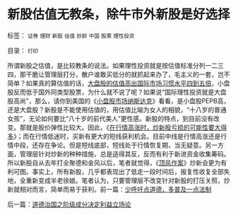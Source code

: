 # 新股估值无教条，除牛市外新股是好选择

标签： `证券` `理财` `新股` `估值` `妙龄` `中国` `股票` `理性投资` 

目录： `打印`

所谓新股之估值，是比较教条的说法。如果理性投资就是按估值标准分列一二三四，那干脆让管理层打分，散户谁敢买低分的就抓起来办了，毛主义的一套，岂不简单？如果真的算估值的话，[大盘股的估值高出国际市场习惯水平四到五倍](../../../2008/9/4/市净率高估的蓝筹股，低估的中小板.md)，小盘股反而低于国外同类型股票，为什么就不说了呢？如果说“国际理性投资就是大盘股高尚”，那么，请你到美国的《[小盘股市场纳斯达克](../../../2007/8/26/谁有资格指责散户投资不理性、.md)》看看，是小盘股PEPB高，还是大盘股？新股是不能使用估值的，用估值比喻为女人的相貌，“十八岁的普通女孩”，无论如何要比“八十岁的前代美人”更性感。新股的特点，到目前没有改变。那就是股价弹性比较大。因此，《[在行情高涨时，炒新股亏损的可能性要大得多](../../../2007/8/29/牛市散户炒新一族没有明天.md)》；而在行情低迷时，买新有更大的短线获利机会。目前中线是行情高涨还是行情中段，还存在争论。但是短线底部，短线处于行情恢复期，当无疑意。另一方面，管理层针对炒新的种种措施，总是适得其反，反而有利于新进资金收集筹码。所以新股自从去年打全聚德和金风以后，笔者就觉得，《[顶风作案](../../../2008/1/8/顶风作案买金风科技，还有一些旧邮票.md)》炒新会更为有利可图。事实上，所有新股，几乎都表现出了低走一段时间后，报复性收复全部失地，全重新变成半老徐娘。笔者认为，只要管理层不改变针对新股的打压关照，炒新就相对而言，简单而易于获利。前一篇：[少呼吁点道德，多普及一点法制](../../../2009/8/21/少呼吁点道德，多普及一点法制.md)

后一篇：[道德治国之阶级成分决定利益立场论](../../../2009/8/21/道德治国之阶级成分决定利益立场论.md)